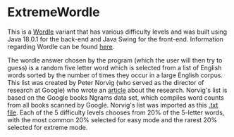 # ExtremeWordle
This is a [Wordle](https://www.nytimes.com/games/wordle/index.html) variant that has various difficulty levels and was built using Java 18.0.1 for the back-end and Java Swing for the front-end. Information regarding Wordle can be found [here](https://en.wikipedia.org/wiki/Wordle).

The wordle answer chosen by the program (which the user will then try to guess) is a random five letter word which is selected from a list of English words sorted by the number of times they occur in a large English corpus. This list was created by Peter Norvig (who served as the director of research at Google) who wrote an [article](http://norvig.com/mayzner.html) about the research. Norvig's list is based on the Google books Ngrams data set, which compiles word counts from all books scanned by Google. Norvig's list was imported as this [.txt file](https://norvig.com/google-books-common-words.txt). Each of the 5 difficulty levels chooses from 20% of the 5-letter words, with the most common 20% selected for easy mode and the rarest 20% selected for extreme mode.

